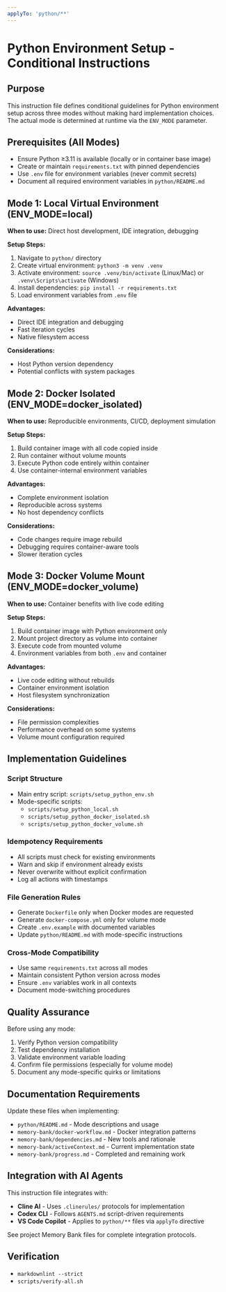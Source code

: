 ```yaml
---
applyTo: 'python/**'
---
```


# Python Environment Setup - Conditional Instructions

## Purpose

This instruction file defines conditional guidelines for Python environment setup across three modes without making hard implementation choices. The actual mode is determined at runtime via the `ENV_MODE` parameter.

## Prerequisites (All Modes)

- Ensure Python ≥3.11 is available (locally or in container base image)
- Create or maintain `requirements.txt` with pinned dependencies
- Use `.env` file for environment variables (never commit secrets)
- Document all required environment variables in `python/README.md`

## Mode 1: Local Virtual Environment (ENV_MODE=local)

**When to use:** Direct host development, IDE integration, debugging

**Setup Steps:**

1. Navigate to `python/` directory
2. Create virtual environment: `python3 -m venv .venv`
3. Activate environment: `source .venv/bin/activate` (Linux/Mac) or `.venv\Scripts\activate` (Windows)
4. Install dependencies: `pip install -r requirements.txt`
5. Load environment variables from `.env` file

**Advantages:**

- Direct IDE integration and debugging
- Fast iteration cycles
- Native filesystem access

**Considerations:**

- Host Python version dependency
- Potential conflicts with system packages

## Mode 2: Docker Isolated (ENV_MODE=docker_isolated)

**When to use:** Reproducible environments, CI/CD, deployment simulation

**Setup Steps:**

1. Build container image with all code copied inside
2. Run container without volume mounts
3. Execute Python code entirely within container
4. Use container-internal environment variables

**Advantages:**

- Complete environment isolation
- Reproducible across systems
- No host dependency conflicts

**Considerations:**

- Code changes require image rebuild
- Debugging requires container-aware tools
- Slower iteration cycles

## Mode 3: Docker Volume Mount (ENV_MODE=docker_volume)

**When to use:** Container benefits with live code editing

**Setup Steps:**

1. Build container image with Python environment only
2. Mount project directory as volume into container
3. Execute code from mounted volume
4. Environment variables from both `.env` and container

**Advantages:**

- Live code editing without rebuilds
- Container environment isolation
- Host filesystem synchronization

**Considerations:**

- File permission complexities
- Performance overhead on some systems
- Volume mount configuration required

## Implementation Guidelines

### Script Structure

- Main entry script: `scripts/setup_python_env.sh`
- Mode-specific scripts:
  - `scripts/setup_python_local.sh`
  - `scripts/setup_python_docker_isolated.sh`
  - `scripts/setup_python_docker_volume.sh`

### Idempotency Requirements

- All scripts must check for existing environments
- Warn and skip if environment already exists
- Never overwrite without explicit confirmation
- Log all actions with timestamps

### File Generation Rules

- Generate `Dockerfile` only when Docker modes are requested
- Generate `docker-compose.yml` only for volume mode
- Create `.env.example` with documented variables
- Update `python/README.md` with mode-specific instructions

### Cross-Mode Compatibility

- Use same `requirements.txt` across all modes
- Maintain consistent Python version across modes
- Ensure `.env` variables work in all contexts
- Document mode-switching procedures

## Quality Assurance

Before using any mode:

1. Verify Python version compatibility
2. Test dependency installation
3. Validate environment variable loading
4. Confirm file permissions (especially for volume mode)
5. Document any mode-specific quirks or limitations

## Documentation Requirements

Update these files when implementing:

- `python/README.md` - Mode descriptions and usage
- `memory-bank/docker-workflow.md` - Docker integration patterns
- `memory-bank/dependencies.md` - New tools and rationale
- `memory-bank/activeContext.md` - Current implementation state
- `memory-bank/progress.md` - Completed and remaining work

## Integration with AI Agents

This instruction file integrates with:

- **Cline AI** - Uses `.clinerules/` protocols for implementation
- **Codex CLI** - Follows `AGENTS.md` script-driven requirements
- **VS Code Copilot** - Applies to `python/**` files via `applyTo` directive

See project Memory Bank files for complete integration protocols.

## Verification

- `markdownlint --strict`
- `scripts/verify-all.sh`
